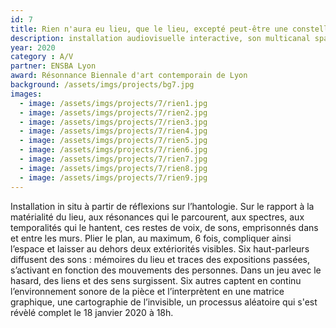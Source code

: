 ```yaml
---
id: 7
title: Rien n'aura eu lieu, que le lieu, excepté peut-être une constellation
description: installation audiovisuelle interactive, son multicanal spatialisé et projection HD
year: 2020
category : A/V
partner: ENSBA Lyon
award: Résonnance Biennale d'art contemporain de Lyon
background: /assets/imgs/projects/bg7.jpg
images:
  - image: /assets/imgs/projects/7/rien1.jpg
  - image: /assets/imgs/projects/7/rien2.jpg
  - image: /assets/imgs/projects/7/rien3.jpg
  - image: /assets/imgs/projects/7/rien4.jpg
  - image: /assets/imgs/projects/7/rien5.jpg
  - image: /assets/imgs/projects/7/rien6.jpg
  - image: /assets/imgs/projects/7/rien7.jpg
  - image: /assets/imgs/projects/7/rien8.jpg
  - image: /assets/imgs/projects/7/rien9.jpg
---
```

 
Installation in situ à partir de réflexions sur l’hantologie. Sur le rapport à la matérialité du lieu, aux résonances qui le parcourent, aux spectres, aux temporalités qui le hantent, ces restes de voix, de sons, emprisonnés dans et entre les murs. Plier le plan, au maximum, 6 fois, compliquer ainsi l’espace et laisser au dehors deux extériorités visibles. Six haut-parleurs diffusent des sons : mémoires du lieu et traces des expositions passées, s’activant en fonction des mouvements des personnes. Dans un jeu avec le hasard, des liens et des sens surgissent. Six autres captent en continu l’environnement sonore de la pièce et l’interprètent en une matrice graphique, une cartographie de l’invisible, un processus aléatoire qui s'est révèlé complet le 18 janvier 2020 à 18h.